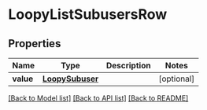 # LoopyListSubusersRow

## Properties
Name | Type | Description | Notes
------------ | ------------- | ------------- | -------------
**value** | [**LoopySubuser**](LoopySubuser.md) |  | [optional] 

[[Back to Model list]](../README.md#documentation-for-models) [[Back to API list]](../README.md#documentation-for-api-endpoints) [[Back to README]](../README.md)


